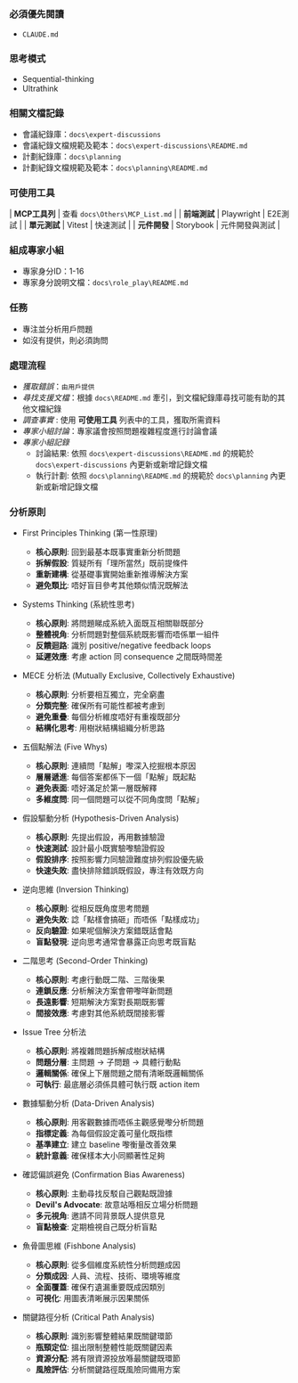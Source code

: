 ### 必須優先閱讀
- `CLAUDE.md`

### 思考模式
- Sequential-thinking
- Ultrathink

### 相關文檔記錄
- 會議紀錄庫：`docs\expert-discussions`
- 會議紀錄文檔規範及範本：`docs\expert-discussions\README.md`
- 計劃紀錄庫：`docs\planning`
- 計劃紀錄文檔規範及範本：`docs\planning\README.md`

### 可使用工具
| **MCP工具列** | 查看 `docs\Others\MCP_List.md` |
| **前端測試** | Playwright | E2E測試 |
| **單元測試** | Vitest | 快速測試 |
| **元件開發** | Storybook | 元件開發與測試 |

### 組成專家小組
- 專家身分ID：1-16
- 專家身分說明文檔：`docs\role_play\README.md`

### 任務
- 專注並分析用戶問題
- 如沒有提供，則必須詢問

### 處理流程
- *獲取錯誤*：`由用戶提供`
- *尋找支援文檔*：根據 `docs\README.md` 牽引，到文檔紀錄庫尋找可能有助的其他文檔紀錄
- *調查事實* : 使用 **可使用工具** 列表中的工具，獲取所需資料
- *專家小組討論*：專家議會按照問題複雜程度進行討論會議
- *專家小組記錄*
  - 討論結果: 依照 `docs\expert-discussions\README.md` 的規範於 `docs\expert-discussions` 內更新或新增記錄文檔
  - 執行計劃: 依照 `docs\planning\README.md` 的規範於 `docs\planning` 內更新或新增記錄文檔

### 分析原則

- First Principles Thinking (第一性原理)
  - **核心原則**: 回到最基本既事實重新分析問題
  - **拆解假設**: 質疑所有「理所當然」既前提條件
  - **重新建構**: 從基礎事實開始重新推導解決方案
  - **避免類比**: 唔好盲目參考其他類似情況既解法

- Systems Thinking (系統性思考)
  - **核心原則**: 將問題睇成系統入面既互相關聯既部分
  - **整體視角**: 分析問題對整個系統既影響而唔係單一組件
  - **反饋迴路**: 識別 positive/negative feedback loops
  - **延遲效應**: 考慮 action 同 consequence 之間既時間差

- MECE 分析法 (Mutually Exclusive, Collectively Exhaustive)
  - **核心原則**: 分析要相互獨立，完全窮盡
  - **分類完整**: 確保所有可能性都被考慮到
  - **避免重疊**: 每個分析維度唔好有重複既部分
  - **結構化思考**: 用樹狀結構組織分析思路

- 五個點解法 (Five Whys)
  - **核心原則**: 連續問「點解」嚟深入挖掘根本原因
  - **層層遞進**: 每個答案都係下一個「點解」既起點
  - **避免表面**: 唔好滿足於第一層既解釋
  - **多維度問**: 同一個問題可以從不同角度問「點解」

- 假設驅動分析 (Hypothesis-Driven Analysis)
  - **核心原則**: 先提出假設，再用數據驗證
  - **快速測試**: 設計最小既實驗嚟驗證假設
  - **假設排序**: 按照影響力同驗證難度排列假設優先級
  - **快速失敗**: 盡快排除錯誤既假設，專注有效既方向

- 逆向思維 (Inversion Thinking)
  - **核心原則**: 從相反既角度思考問題
  - **避免失敗**: 諗「點樣會搞砸」而唔係「點樣成功」
  - **反向驗證**: 如果呢個解決方案錯既話會點
  - **盲點發現**: 逆向思考通常會暴露正向思考既盲點

- 二階思考 (Second-Order Thinking)
  - **核心原則**: 考慮行動既二階、三階後果
  - **連鎖反應**: 分析解決方案會帶嚟咩新問題
  - **長遠影響**: 短期解決方案對長期既影響
  - **間接效應**: 考慮對其他系統既間接影響

- Issue Tree 分析法
  - **核心原則**: 將複雜問題拆解成樹狀結構
  - **問題分層**: 主問題 → 子問題 → 具體行動點
  - **邏輯關係**: 確保上下層問題之間有清晰既邏輯關係
  - **可執行**: 最底層必須係具體可執行既 action item

- 數據驅動分析 (Data-Driven Analysis)
  - **核心原則**: 用客觀數據而唔係主觀感覺嚟分析問題
  - **指標定義**: 為每個假設定義可量化既指標
  - **基準建立**: 建立 baseline 嚟衡量改善效果
  - **統計意義**: 確保樣本大小同顯著性足夠

- 確認偏誤避免 (Confirmation Bias Awareness)
  - **核心原則**: 主動尋找反駁自己觀點既證據
  - **Devil's Advocate**: 故意站喺相反立場分析問題
  - **多元視角**: 邀請不同背景既人提供意見
  - **盲點檢查**: 定期檢視自己既分析盲點

- 魚骨圖思維 (Fishbone Analysis)
  - **核心原則**: 從多個維度系統性分析問題成因
  - **分類成因**: 人員、流程、技術、環境等維度
  - **全面覆蓋**: 確保冇遺漏重要既成因類別
  - **可視化**: 用圖表清晰展示因果關係

- 關鍵路徑分析 (Critical Path Analysis)
  - **核心原則**: 識別影響整體結果既關鍵環節
  - **瓶頸定位**: 搵出限制整體性能既關鍵因素
  - **資源分配**: 將有限資源投放喺最關鍵既環節
  - **風險評估**: 分析關鍵路徑既風險同備用方案
